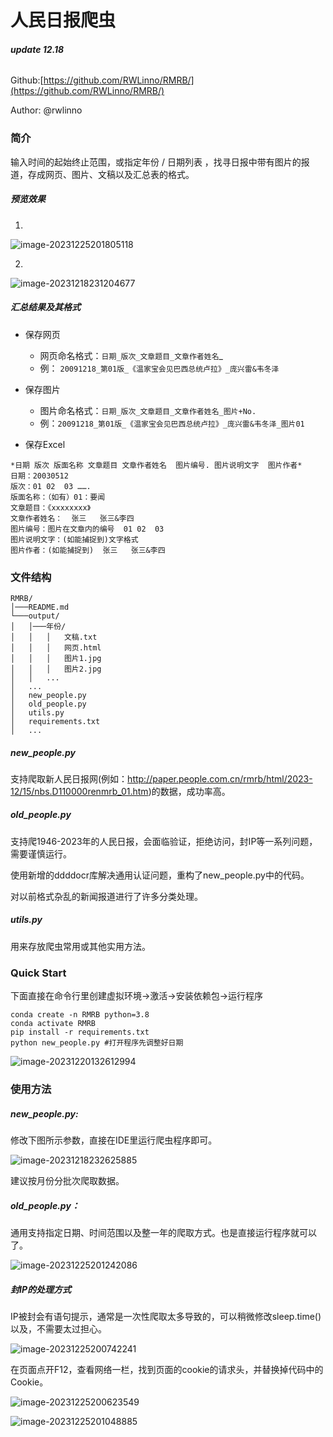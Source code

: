 # 人民日报爬虫

###### ***update 12.18***

Github:[https://github.com/RWLinno/RMRB/](https://github.com/RWLinno/RMRB/)

Author: @rwlinno

### 简介

输入时间的起始终止范围，或指定年份 / 日期列表 ，找寻日报中带有图片的报道，存成网页、图片、文稿以及汇总表的格式。

##### 预览效果

1.

![image-20231225201805118](https://s2.loli.net/2023/12/25/I1uXqM8brcjVJQU.png)

2.

![image-20231218231204677](https://s2.loli.net/2023/12/18/5JjRCBh4b97vxkN.png)

##### 汇总结果及其格式

- 保存网页
  - 网页命名格式：`日期_版次_文章题目_文章作者姓名`_
  - 例：  `20091218_第01版_《温家宝会见巴西总统卢拉》_庞兴雷&韦冬泽`

- 保存图片
  - 图片命名格式：`日期_版次_文章题目_文章作者姓名_图片+No.`
  - 例：`20091218_第01版_《温家宝会见巴西总统卢拉》_庞兴雷&韦冬泽_图片01`
- 保存Excel

```
*日期 版次 版面名称 文章题目 文章作者姓名  图片编号. 图片说明文字  图片作者*  
日期：20030512
版次：01 02  03 …….
版面名称：（如有）01：要闻
文章题目：《xxxxxxxx》
文章作者姓名：  张三   张三&李四
图片编号：图片在文章内的编号  01 02  03
图片说明文字：(如能捕捉到)文字格式
图片作者：(如能捕捉到)  张三   张三&李四
```



### 文件结构

```
RMRB/
│───README.md
└───output/
│   │───年份/
│   │   │   文稿.txt
│   │   │   网页.html
│   │   │   图片1.jpg
│   │   │   图片2.jpg
│   │   ...
│   ...
│   new_people.py
│   old_people.py
│   utils.py
│   requirements.txt
│   ...
```

##### new_people.py

支持爬取新人民日报网(例如：http://paper.people.com.cn/rmrb/html/2023-12/15/nbs.D110000renmrb_01.htm)的数据，成功率高。

##### old_people.py

支持爬1946-2023年的人民日报，会面临验证，拒绝访问，封IP等一系列问题，需要谨慎运行。

使用新增的ddddocr库解决通用认证问题，重构了new_people.py中的代码。

对以前格式杂乱的新闻报道进行了许多分类处理。



##### utils.py

用来存放爬虫常用或其他实用方法。



### Quick Start

下面直接在命令行里创建虚拟环境->激活->安装依赖包->运行程序

```
conda create -n RMRB python=3.8
conda activate RMRB
pip install -r requirements.txt
python new_people.py #打开程序先调整好日期
```

![image-20231220132612994](https://s2.loli.net/2023/12/20/GW9eKigMBsD25fE.png)



### 使用方法

##### new_people.py: 

修改下图所示参数，直接在IDE里运行爬虫程序即可。

![image-20231218232625885](https://s2.loli.net/2023/12/18/mg3HkYS5auhld4p.png)

建议按月份分批次爬取数据。

##### old_people.py：

通用支持指定日期、时间范围以及整一年的爬取方式。也是直接运行程序就可以了。

![image-20231225201242086](https://s2.loli.net/2023/12/25/J6TeAN3WKXgy5s9.png)



##### 封IP的处理方式

IP被封会有语句提示，通常是一次性爬取太多导致的，可以稍微修改sleep.time()以及，不需要太过担心。

![image-20231225200742241](https://s2.loli.net/2023/12/25/5JGeEOIg7thx2Li.png)

在页面点开F12，查看网络一栏，找到页面的cookie的请求头，并替换掉代码中的Cookie。

![image-20231225200623549](https://s2.loli.net/2023/12/25/ztVTYCQ93pcBdAx.png)

![image-20231225201048885](https://s2.loli.net/2023/12/25/P1VzHZhgCS4mcAd.png)
